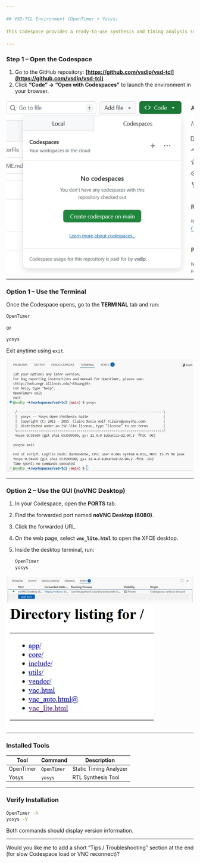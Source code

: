 ```yaml
---

## VSD-TCL Environment (OpenTimer + Yosys)

This Codespace provides a ready-to-use synthesis and timing analysis setup on **Ubuntu 22.04**, with both **terminal** and **GUI (noVNC)** access.

---
```


### Step 1 – Open the Codespace

1. Go to the GitHub repository:
   **[https://github.com/vsdip/vsd-tcl](https://github.com/vsdip/vsd-tcl)**
2. Click **“Code” → “Open with Codespaces”** to launch the environment in your browser.

![Open Codespaces from GitHub](images/4.jpg)

---

### Option 1 – Use the Terminal

Once the Codespace opens, go to the **TERMINAL** tab and run:

```bash
OpenTimer
```

or

```bash
yosys
```

Exit anytime using `exit`.

![Terminal view](images/1.jpg)

---

### Option 2 – Use the GUI (noVNC Desktop)

1. In your Codespace, open the **PORTS** tab.
2. Find the forwarded port named **noVNC Desktop (6080)**.
3. Click the forwarded URL.
4. On the web page, select **`vnc_lite.html`** to open the XFCE desktop.
5. Inside the desktop terminal, run:

   ```bash
   OpenTimer
   yosys
   ```

![Ports tab showing noVNC](images/2.jpg)
![VNC page showing vnc\_lite.html](images/3.jpg)

---

### Installed Tools

| Tool      | Command     | Description            |
| --------- | ----------- | ---------------------- |
| OpenTimer | `OpenTimer` | Static Timing Analyzer |
| Yosys     | `yosys`     | RTL Synthesis Tool     |

---

### Verify Installation

```bash
OpenTimer -h
yosys -V
```

Both commands should display version information.

---

Would you like me to add a short “Tips / Troubleshooting” section at the end (for slow Codespace load or VNC reconnect)?
